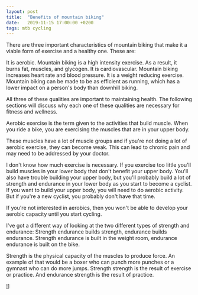 ```yaml
---
layout: post
title:  "Benefits of mountain biking"
date:   2019-11-15 17:00:00 +0200
tags: mtb cycling
---
```

There are three important characteristics of mountain biking that make it a viable form of exercise and a healthy one. These are:

It is aerobic. Mountain biking is a high intensity exercise. As a result, it burns fat, muscles, and glycogen. It is cardiovascular. Mountain biking increases heart rate and blood pressure. It is a weight reducing exercise. Mountain biking can be made to be as efficient as running, which has a lower impact on a person's body than downhill biking.

All three of these qualities are important to maintaining health. The following sections will discuss why each one of these qualities are necessary for fitness and wellness.

Aerobic exercise is the term given to the activities that build muscle. When you ride a bike, you are exercising the muscles that are in your upper body.

These muscles have a lot of muscle groups and if you're not doing a lot of aerobic exercise, they can become weak. This can lead to chronic pain and may need to be addressed by your doctor.

I don't know how much exercise is necessary. If you exercise too little you'll build muscles in your lower body that don't benefit your upper body. You'll also have trouble building your upper body, but you'll probably build a lot of strength and endurance in your lower body as you start to become a cyclist. If you want to build your upper body, you will need to do aerobic activity. But if you're a new cyclist, you probably don't have that time.

If you're not interested in aerobics, then you won't be able to develop your aerobic capacity until you start cycling.

I've got a different way of looking at the two different types of strength and endurance: Strength endurance builds strength, endurance builds endurance. Strength endurance is built in the weight room, endurance endurance is built on the bike.

Strength is the physical capacity of the muscles to produce force. An example of that would be a boxer who can punch more punches or a gymnast who can do more jumps. Strength strength is the result of exercise or practice. And endurance strength is the result of practice.

[!](https://1.bp.blogspot.com/-3C2v4JHzJk8/Xc6Ed4HR_II/AAAAAAAABKs/I1Zex8DuEScuT9POmyH-PXHLTqQr4nn7gCLcBGAsYHQ/s320/benefits%2Bof%2Bbiking.jpg)]